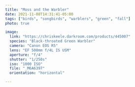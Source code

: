 ```yaml
---
title: "Moss and the Warbler"
date: 2021-11-08T14:31:41-05:00
tags: ["birds", "songbirds", "warblers", "green", "fall"]
photo: true

image:
  link: "https://chriskeele.darkroom.com/products/445007"
  species: "Black-throated Green Warbler"
  camera: "Canon EOS R5"
  lens: "EF 500mm f/4L IS USM"
  aperture: "f/4"
  shutter: "1/250s"
  iso: "1000 ISO"
  file: "_M6A6397"
  orientation: "horizontal"

---
```

